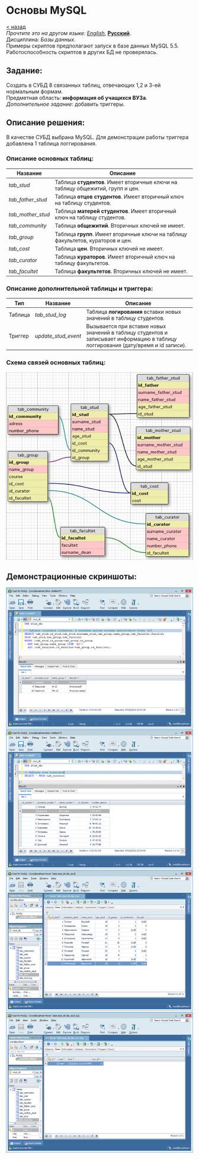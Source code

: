 # Основы MySQL
[&lt; назад](../)  
*Прочтите это на другом языке:* *[English](README.en.md)*, **[Русский](README.md)**.  
Дисциплина: *Базы данных*.  
Примеры скриптов предполагают запуск в базе данных MySQL 5.5.  
Работоспособность скриптов в других БД не проверялась.

## Задание:
Создать в СУБД 8 связанных таблиц, отвечающих 1,2 и 3-ей нормальным формам.  
Предметная область: **информация об учащихся ВУЗа**.  
*Дополнительное задание*: добавить триггеры.

## Описание решения:
В качестве СУБД выбрана MySQL. Для демонстрации работы триггера добавлена 1 таблица логгирования.

### Описание основных таблиц:
Название | Описание 
--- | --- 
*tab_stud* | Таблица **студентов**. Имеет вторичные ключи на таблицу общежитий, групп и цен. 
*tab_father_stud* | Таблица **отцов студентов**. Имеет вторичный ключ на таблицу студентов. 
*tab_mother_stud* | Таблица **матерей студентов**. Имеет вторичный ключ на таблицу студентов. 
*tab_community* | Таблица **общежитий**. Вторичных ключей не имеет. 
*tab_group* | Таблица **групп**. Имеет вторичные ключи на таблицу факультетов, кураторов и цен. 
*tab_cost* | Таблица **цен**. Вторичных ключей не имеет. 
*tab_curator* | Таблица **кураторов**. Имеет вторичный ключ на таблицу факультетов. 
*tab_facultet* | Таблица **факультетов**. Вторичных ключей не имеет. 

### Описание дополнительной таблицы и триггера:
Тип | Название | Описание 
--- | --- | --- 
Таблица | *tab_stud_log* | Таблица **логирования** вставки новых значений в таблицу студентов. 
Триггер | *update_stud_event* | Вызывается при вставке новых значений в таблицу студентов и<br>записывает информацию в таблицу логгирования (дату/время и id записи). 

### Схема связей основных таблиц:
![Схема связей](screenshots/db_sheme.png)

## Демонстрационные скриншоты:

![Выборка студентов по условию](screenshots/query1.png)
![Выборка всех кураторов](screenshots/query2.png)
![Список всех студентов](screenshots/query3.png)
![Таблица логгирования](screenshots/query4.png)
